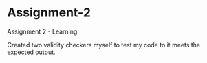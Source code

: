 # Assignment-2
Assignment 2 - Learning

Created two validity checkers myself to test my code to it meets the expected output.
